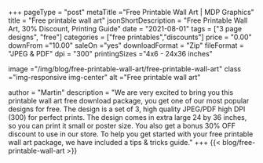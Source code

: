 +++
pageType = "post"
metaTitle ="Free Printable Wall Art | MDP Graphics"
title = "Free printable wall art"
jsonShortDescription = "Free Printable Wall Art, 30% Discount, Printing Guide"
date = "2021-08-01"
tags = ["3 page designs", "free"]
categories = ["free printables","discounts"]
price = "0.00"
downFrom ="10.00"
saleOn ="yes"
downloadFormat = "Zip"
fileFormat = "JPEG & PDF"
dpi = "300"
printingSizes ="4x6 - 24x36 inches"

image ="/img/blog/free-printable-wall-art/free-printable-wall-art"
class ="img-responsive img-center"
alt ="Free printable wall art"

author = "Martin"
description = "We are very excited to bring you this printable wall art free download package, you get one of our most popular designs for free. The design is a set of 3, high quality JPEG/PDF high DPI (300) for perfect prints. The design comes in extra large 24 by 36 inches, so you can print it small or poster size. You also get a bonus 30% OFF discount to use in our store. To help you get started with your free printable wall art package, we have included a tips & tricks guide."
+++
{{< blog/free-printable-wall-art >}}